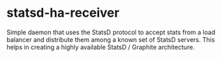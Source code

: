 statsd-ha-receiver
==================

Simple daemon that uses the StatsD protocol to accept stats from a load balancer and distribute them among a known set of StatsD servers. This helps in creating a highly available StatsD / Graphite architecture.
